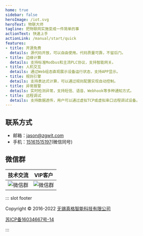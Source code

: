 ```yaml
---
home: true
sidebar: false
heroImage: /iot.svg
heroText: 物联大师
tagline: 把物联网实施变成一件简单的事
actionText: 快速上手
actionLink: /manual/start/quick
features:
- title: 开源免费
  details: 源代码开放，可以自由使用。代码质量可靠，不留后门。
- title: 边缘计算
  details: 支持标准Modbus和主流PLC协议，支持智能网关。
- title: 人机交互
  details: 通过Web组态直观展示设备运行状态，支持APP显示。
- title: 规则引擎
  details: 支持表达式计算，可以通过规则配置实现自动控制。
- title: 异常报警
  details: 实时检测异常，支持短信、语音、Webhook等多种通知方式。
- title: 远程调试
  details: 支持数据透传，用户可以通过虚拟TCP或虚拟串口远程调试设备。
---
```



## 联系方式

- 邮箱：[jason@zgwit.com](mailto:jason@zgwit.com)
- 手机：[15161515197](tel:15161515197)(微信同号)


## 微信群

| 技术交流              | VIP客户            |
|-------------------|------------------|
| ![微信群](/tech.png) | ![微信群](/vip.png) |



::: slot footer

Copyright © 2016-2022 [无锡真格智能科技有限公司](https://zgwit.com)

[苏ICP备16034667号-14](http://beian.miit.gov.cn/)

:::
